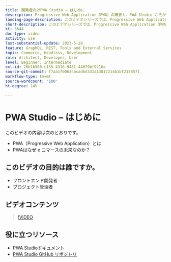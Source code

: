 ```yaml
---
title: 開発者向けPWA Studio – はじめに
description: Progressive Web Application（PWA）の概要と、PWA Studio こそが未来である理由。
landing-page-description: このビデオシリーズでは、Progressive Web Application（PWA）と、PWA Studioこそが未来である理由について説明します [!DNL Commerce] サイト。
short-description: このビデオシリーズでは、Progressive Web Application（PWA）と、PWA Studioこそが未来である理由について説明します [!DNL Commerce] サイト。
kt: 5644
doc-type: video
activity: use
last-substantial-update: 2023-5-28
feature: GraphQL, REST, Tools and External Services
topic: Commerce, Headless, Development
role: Architect, Developer, User
level: Beginner, Intermediate
exl-id: 26b1b560-c155-4316-9481-44679bf9216a
source-git-commit: f7aa1f0063cbcad6d331a13817214b1bf2158571
workflow-type: tm+mt
source-wordcount: '100'
ht-degree: 14%

---
```


# PWA Studio – はじめに

このビデオの内容は次のとおりです。

- PWA（Progressive Web Application）とは
- PWAはなぜ e コマースの未来なのか？

## このビデオの目的は誰ですか。

- フロントエンド開発者
- プロジェクト管理者

## ビデオコンテンツ

>[!VIDEO](https://video.tv.adobe.com/v/35715?quality=12&learn=on)

## 役に立つリソース

- [PWA Studioドキュメント](https://developer.adobe.com/commerce/pwa-studio/)
- [PWA Studio GitHub リポジトリ](https://github.com/magento/pwa-studio)
